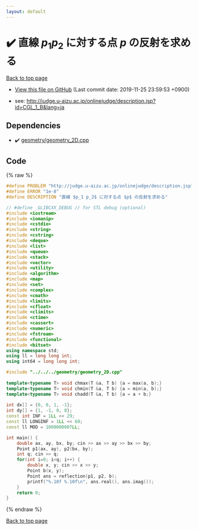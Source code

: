 ```yaml
---
layout: default
---
```


<!-- mathjax config similar to math.stackexchange -->
<script type="text/javascript" async
  src="https://cdnjs.cloudflare.com/ajax/libs/mathjax/2.7.5/MathJax.js?config=TeX-MML-AM_CHTML">
</script>
<script type="text/x-mathjax-config">
  MathJax.Hub.Config({
    TeX: { equationNumbers: { autoNumber: "AMS" }},
    tex2jax: {
      inlineMath: [ ['$','$'] ],
      processEscapes: true
    },
    "HTML-CSS": { matchFontHeight: false },
    displayAlign: "left",
    displayIndent: "2em"
  });
</script>

<script type="text/javascript" src="https://cdnjs.cloudflare.com/ajax/libs/jquery/3.4.1/jquery.min.js"></script>
<script src="https://cdn.jsdelivr.net/npm/jquery-balloon-js@1.1.2/jquery.balloon.min.js" integrity="sha256-ZEYs9VrgAeNuPvs15E39OsyOJaIkXEEt10fzxJ20+2I=" crossorigin="anonymous"></script>
<script type="text/javascript" src="../../../../assets/js/copy-button.js"></script>
<link rel="stylesheet" href="../../../../assets/css/copy-button.css" />


# :heavy_check_mark: 直線 $p_1 p_2$ に対する点 $p$ の反射を求める
<a href="../../../../index.html">Back to top page</a>

* <a href="{{ site.github.repository_url }}/blob/master/verifying_test/AOJ/CGL_1_B/geometry.test.cpp">View this file on GitHub</a> (Last commit date: 2019-11-25 23:59:53 +0900)


* see: <a href="http://judge.u-aizu.ac.jp/onlinejudge/description.jsp?id=CGL_1_B&lang=ja">http://judge.u-aizu.ac.jp/onlinejudge/description.jsp?id=CGL_1_B&lang=ja</a>


## Dependencies
* :heavy_check_mark: <a href="../../../../library/geometry/geometry_2D.cpp.html">geometry/geometry_2D.cpp</a>


## Code
{% raw %}
```cpp
#define PROBLEM "http://judge.u-aizu.ac.jp/onlinejudge/description.jsp?id=CGL_1_B&lang=ja"
#define ERROR "1e-8"
#define DESCRIPTION "直線 $p_1 p_2$ に対する点 $p$ の反射を求める"

// #define _GLIBCXX_DEBUG // for STL debug (optional)
#include <iostream>
#include <iomanip>
#include <cstdio>
#include <string>
#include <cstring>
#include <deque>
#include <list>
#include <queue>
#include <stack>
#include <vector>
#include <utility>
#include <algorithm>
#include <map>
#include <set>
#include <complex>
#include <cmath>
#include <limits>
#include <cfloat>
#include <climits>
#include <ctime>
#include <cassert>
#include <numeric>
#include <fstream>
#include <functional>
#include <bitset>
using namespace std;
using ll = long long int;
using int64 = long long int;

#include "../../../geometry/geometry_2D.cpp"
 
template<typename T> void chmax(T &a, T b) {a = max(a, b);}
template<typename T> void chmin(T &a, T b) {a = min(a, b);}
template<typename T> void chadd(T &a, T b) {a = a + b;}
 
int dx[] = {0, 0, 1, -1};
int dy[] = {1, -1, 0, 0};
const int INF = 1LL << 29;
const ll LONGINF = 1LL << 60;
const ll MOD = 1000000007LL;

int main() {
    double ax, ay, bx, by; cin >> ax >> ay >> bx >> by;
    Point p1(ax, ay), p2(bx, by);
    int q; cin >> q;
    for(int i=0; i<q; i++) {
        double x, y; cin >> x >> y;
        Point b(x, y);
        Point ans = reflection(p1, p2, b);
        printf("%.10f %.10f\n", ans.real(), ans.imag());
    }
    return 0;
}

```
{% endraw %}

<a href="../../../../index.html">Back to top page</a>

